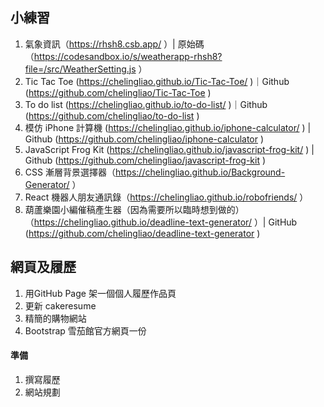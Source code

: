 ## 小練習

1. 氣象資訊（https://rhsh8.csb.app/ ）| 原始碼（https://codesandbox.io/s/weatherapp-rhsh8?file=/src/WeatherSetting.js ）
2. Tic Tac Toe (https://chelingliao.github.io/Tic-Tac-Toe/ )｜Github (https://github.com/chelingliao/Tic-Tac-Toe )
3. To do list (https://chelingliao.github.io/to-do-list/ )｜Github (https://github.com/chelingliao/to-do-list )
4. 模仿 iPhone 計算機 (https://chelingliao.github.io/iphone-calculator/ ) | Github (https://github.com/chelingliao/iphone-calculator )
5. JavaScript Frog Kit (https://chelingliao.github.io/javascript-frog-kit/ ) | Github (https://github.com/chelingliao/javascript-frog-kit )
6. CSS 漸層背景選擇器（https://chelingliao.github.io/Background-Generator/ ）
7. React 機器人朋友通訊錄（https://chelingliao.github.io/robofriends/ ）
8. 葫蘆樂園小編催稿產生器（因為需要所以臨時想到做的）（https://chelingliao.github.io/deadline-text-generator/ ）| GitHub (https://github.com/chelingliao/deadline-text-generator )

## 網頁及履歷

1. 用GitHub Page 架一個個人履歷作品頁
2. 更新 cakeresume
3. 精簡的購物網站
4. Bootstrap 雪茄館官方網頁一份

#### 準備

1. 撰寫履歷
2. 網站規劃
